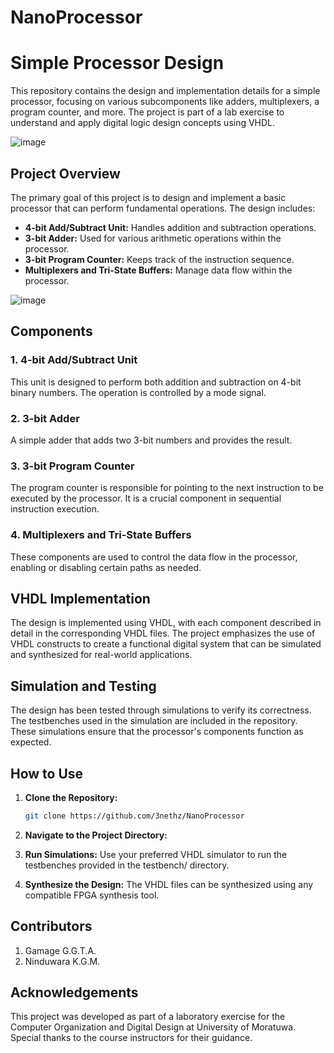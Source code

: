 # NanoProcessor
# Simple Processor Design

This repository contains the design and implementation details for a simple processor, focusing on various subcomponents like adders, multiplexers, a program counter, and more. The project is part of a lab exercise to understand and apply digital logic design concepts using VHDL.

![image](https://github.com/user-attachments/assets/3573e16d-cfcc-4968-87a4-1db1f46225dc)


## Project Overview

The primary goal of this project is to design and implement a basic processor that can perform fundamental operations. The design includes:

- **4-bit Add/Subtract Unit:** Handles addition and subtraction operations.
- **3-bit Adder:** Used for various arithmetic operations within the processor.
- **3-bit Program Counter:** Keeps track of the instruction sequence.
- **Multiplexers and Tri-State Buffers:** Manage data flow within the processor.

![image](https://github.com/user-attachments/assets/fc1b3725-381f-4b28-a05b-889d726144e6)


## Components

### 1. 4-bit Add/Subtract Unit
This unit is designed to perform both addition and subtraction on 4-bit binary numbers. The operation is controlled by a mode signal.

### 2. 3-bit Adder
A simple adder that adds two 3-bit numbers and provides the result.

### 3. 3-bit Program Counter
The program counter is responsible for pointing to the next instruction to be executed by the processor. It is a crucial component in sequential instruction execution.

### 4. Multiplexers and Tri-State Buffers
These components are used to control the data flow in the processor, enabling or disabling certain paths as needed.

## VHDL Implementation

The design is implemented using VHDL, with each component described in detail in the corresponding VHDL files. The project emphasizes the use of VHDL constructs to create a functional digital system that can be simulated and synthesized for real-world applications.

## Simulation and Testing

The design has been tested through simulations to verify its correctness. The testbenches used in the simulation are included in the repository. These simulations ensure that the processor's components function as expected.

## How to Use

1. **Clone the Repository:**
   ```bash
   git clone https://github.com/3nethz/NanoProcessor

2. **Navigate to the Project Directory:**
4. **Run Simulations:**
    Use your preferred VHDL simulator to run the testbenches provided in the testbench/ directory.

5. **Synthesize the Design:**
    The VHDL files can be synthesized using any compatible FPGA synthesis tool.

 ## Contributors
   
  1. Gamage G.G.T.A.
  2. Ninduwara K.G.M.

  ## Acknowledgements
  This project was developed as part of a laboratory exercise for the Computer Organization and Digital Design at University of Moratuwa. Special thanks to the course instructors for   their guidance.
